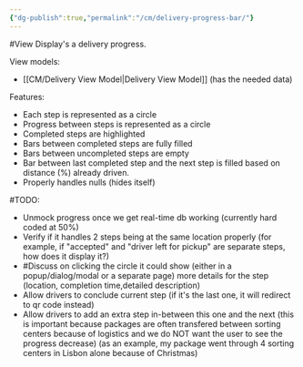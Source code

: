 ```yaml
---
{"dg-publish":true,"permalink":"/cm/delivery-progress-bar/"}
---
```


#View 
Display's a delivery progress.

View models:
- [[CM/Delivery View Model\|Delivery View Model]] (has the needed data)

Features:
- Each step is represented as a circle
- Progress between steps is represented as a circle
- Completed steps are highlighted
- Bars between completed steps are fully filled
- Bars between uncompleted steps are empty
- Bar between last completed step and the next step is filled based on distance (%) already driven.
- Properly handles nulls (hides itself)

#TODO:
- Unmock progress once we get real-time db working (currently hard coded at 50%)
- Verify if it handles 2 steps being at the same location properly (for example, if "accepted" and "driver left for pickup" are separate steps, how does it display it?)
- #Discuss on clicking the circle it could show (either in a popup/dialog/modal or a separate page) more details for the step (location, completion time,detailed description)
- Allow drivers to conclude current step (if it's the last one, it will redirect to qr code instead)
- Allow drivers to add an extra step in-between this one and the next (this is important because packages are often transfered between sorting centers because of logistics and we do NOT want the user to see the progress decrease) (as an example, my package went through 4 sorting centers in Lisbon alone because of Christmas)
